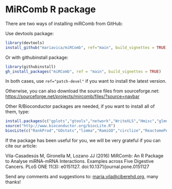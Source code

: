 # MiRComb R package


There are two ways of installing miRComb from GitHub:

Use devtools package:
```R
library(devtools)
install_github("mariavica/miRComb", ref="main", build_vignettes = TRUE)
```

Or with githubinstall package:
```R
library(githubinstall)
gh_install_packages("miRComb", ref = "main", build_vignettes = TRUE)
```
In both cases, use `ref="patch-devel"` if you want to install the latest version.


Otherwise, you can also download the source files from sourceforge.net: https://sourceforge.net/projects/mircomb/files/?source=navbar

Other R/Bioconductor packages are needed, if you want to install all of them, type:

```R
install.packages(c("gplots","gtools","network","WriteXLS","Hmisc","glmnet","scatterplot3d", "VennDiagram","xtable","survival","pheatmap","mvoutiler","mclust"))
source("http://www.bioconductor.org/biocLite.R")
biocLite(c("RankProd","GOstats","limma","RamiGO","circlize","ReactomePA","DESeq","DO.db")) 
```

If the package has been useful for you, we will be very grateful if you can cite our article:

Vila-Casadesús M, Gironella M, Lozano JJ (2016) MiRComb: An R Package to Analyse miRNA-mRNA Interactions. Examples across Five Digestive Cancers. PLoS ONE 11(3): e0151127. doi:10.1371/journal.pone.0151127

Send any comments and suggestions to: maria.vila@ciberehd.org, many thanks!
